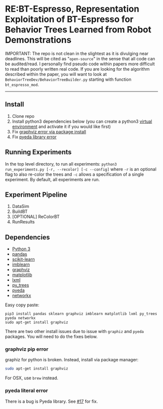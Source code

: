 # RE:BT-Espresso, Representation Exploitation of BT-Espresso for Behavior Trees Learned from Robot Demonstrations 

IMPORTANT: The repo is not clean in the slightest as it is divulging near deadlines. This will be cited as "`open-source`" in the sense that all code can be audited/read. I personally find pseudo code within papers more difficult to read than poorly written real code. If you are looking for the algorithm described within the paper, you will want to look at `BehaviorTreeDev/BehaviorTreeBuilder.py` starting with function `bt_espresso_mod`.

---
## Install
1. Clone repo
2. Install python3 dependencies below (you can create a  python3 [virtual environment](https://docs.python.org/3/library/venv.html) and activate it if you would like first)
3. Fix [graphviz error via package install](#graphviz-pip-error)
4. Fix [pyeda library error](#pyeda-literal-error)

## Running Experiments
In the top level directory, to run all experiments:
`python3 run_experiments.py [-r, --recolor] [-c --config]`
where `-r` is an optional flag to also re-color the trees and `-c` allows a specification of a single experiment. By default, all experiments are run.

## Experiment Pipeline
1. DataSim
2. BuildBT
3. [OPTIONAL] ReColorBT
4. RunResults


## Dependencies

- [Python 3](https://www.python.org/downloads/)
- [pandas](https://pandas.pydata.org/pandas-docs/stable/index.html) 
- [scikit-learn](https://scikit-learn.org/stable/index.html)
- [imblearn](https://imbalanced-learn.readthedocs.io/en/stable/index.html)
- [graphviz](https://graphviz.readthedocs.io/en/stable/index.html)
- [matplotlib](https://matplotlib.org/) 
- [lxml](https://lxml.de/)
- [py_trees](https://py-trees.readthedocs.io/en/devel/)
- [pyeda](https://pypi.org/project/pyeda/)
- [networkx](https://networkx.org/)

Easy copy paste:
```
pip3 install pandas sklearn graphviz imblearn matplotlib lxml py_trees pyeda networkx
sudo apt-get install graphviz
```
There are two other install issues due to issue with `graphiz` and `pyeda` packages. You will need to do the fixes below.

### graphviz pip error
graphiz for python is broken. Instead, install via package manager:
```bash
sudo apt-get install graphviz
```
For OSX, use `brew` instead.

### pyeda literal error
There is a bug is Pyeda library. See [#17](https://github.com/interaction-lab/BTFromSARDemostration/issues/17) for fix.



